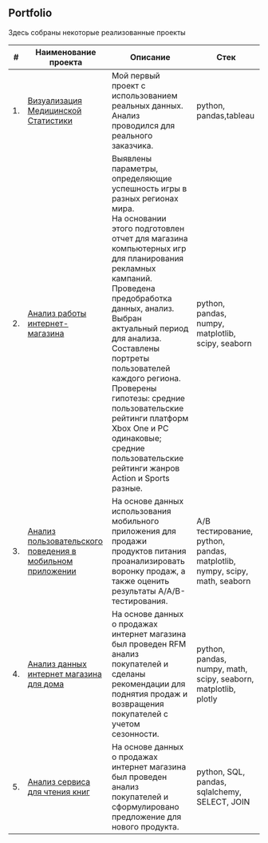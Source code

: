 ## Portfolio


Здесь собраны некоторые реализованные проекты

| #    | Наименование проекта                | Описание                                                     | Стек                                                         |
| ---- | ------------------------------------------------------------ | ------------------------------------------------------------ | ------------------------------------------------------------ |
| 1.   | [Визуализация Медицинской Статистики](https://github.com/Myxosan/Portfolio/tree/main/Med) | Мой первый проект с использованием реальных данных. Анализ проводился для реального заказчика. |python, pandas,tableau|
| 2.   | [Анализ работы интернет-магазина](https://github.com/Myxosan/Portfolio/tree/d66878407ef7174e8aec1ffe1614962885dc89ea/Project1) | Выявлены параметры, определяющие успешность игры в разных регионах мира.<br/> На основании этого подготовлен отчет для магазина компьютерных игр для планирования рекламных кампаний.<br/> Проведена предобработка данных, анализ.<br/> Выбран актуальный период для анализа.<br/> Составлены портреты пользователей каждого региона.<br/> Проверены гипотезы: средние пользовательские рейтинги платформ Xbox One и PC одинаковые; средние пользовательские рейтинги жанров Action и Sports разные.| python, pandas, numpy, matplotlib, scipy, seaborn    |
| 3.   | [Анализ пользовательского поведения в мобильном приложении](https://github.com/Myxosan/Portfolio/tree/d66878407ef7174e8aec1ffe1614962885dc89ea/Project2) | На основе данных использования мобильного приложения для продажи продуктов питания проанализировать воронку продаж, а также оценить результаты A/A/B-тестирования. |A/B тестирование, python, pandas, matplotlib, nympy, scipy, math, seaborn |
| 4.   | [Анализ данных интернет магазина для дома](https://github.com/Myxosan/Portfolio/blob/main/Final%20Project/Анализ%20данных%20интернет%20магазина.ipynb) | На основе данных о продажах интернет магазина был проведен RFM анализ покупателей и сделаны рекомендации для поднятия продаж и возвращения покупателей с учетом сезонности. |python, pandas, numpy, math, scipy, seaborn, matplotlib, plotly |
| 5.   | [Анализ сервиса для чтения книг](https://github.com/Myxosan/Portfolio/blob/main/Final%20Project/SQL.ipynb) | На основе данных о продажах интернет магазина был проведен анализ покупателей и сформулировано предложение для нового продукта. |python, SQL, pandas, sqlalchemy, SELECT, JOIN  |

